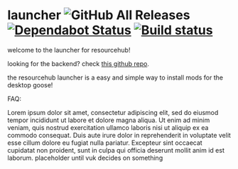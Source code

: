 # launcher ![GitHub All Releases](https://img.shields.io/github/downloads/desktopgooseunofficial/launcher/total) [![Dependabot Status](https://api.dependabot.com/badges/status?host=github&repo=DesktopGooseUnofficial/launcher)](https://dependabot.com) [![Build status](https://ci.appveyor.com/api/projects/status/q2iccrkgxriosdmd?svg=true)](https://ci.appveyor.com/project/VukAnd/launcher)

welcome to the launcher for resourcehub!

looking for the backend? check [this github repo](https://github.com/desktopgooseunofficial/launcher-backend).

the resourcehub launcher is a easy and simple way to install mods for the desktop goose!

FAQ:

Lorem ipsum dolor sit amet, consectetur adipiscing elit, sed do eiusmod tempor incididunt ut labore et dolore magna aliqua. Ut enim ad minim veniam, quis nostrud exercitation ullamco laboris nisi ut aliquip ex ea commodo consequat. Duis aute irure dolor in reprehenderit in voluptate velit esse cillum dolore eu fugiat nulla pariatur. Excepteur sint occaecat cupidatat non proident, sunt in culpa qui officia deserunt mollit anim id est laborum.
placeholder until vuk decides on something
